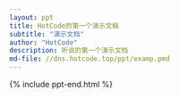 ```yaml
---
layout: ppt
title: HotCode的第一个演示文稿
subtitle: "演示文档"
author: "HotCode"
description: 听说的第一个演示文档
md-file: //dns.hotcode.top/ppt/examp.pmd
---
```

<div class="slides">
<section data-markdown data-separator="^\n\n\n" data-separator-vertical="^\n\n">
<script type="text/template">
# 开启Reveal
<small>包子哥，我成功啦</small>



## External 1.1
<small>Content 1.1 [热码](http://www.hotcode.top)</small>
Note: This will [热码](http://www.hotcode.top) appear in the speaker notes window.


## External 1.2
*Content 1.2*



<!-- .slide: data-background="#000000" -->
## External 2

Content 2.1



Content 3.1  
```php
public function foo()
{
    $foo = array(
        'bar' => 'bar'
    )
}
```


## External 3.2

Content 3.2


## Element 3.3
- Item 1 <!-- .element: class="fragment" data-fragment-index="2" -->
- Item 2 <!-- .element: class="fragment" data-fragment-index="1" -->
- 123 Item 2 <!-- .element: class="fragment" data-fragment-index="3" -->


<!-- .slide: data-background-video="https://s3.amazonaws.com/static.slid.es/site/homepage/v1/homepage-video-editor.mp4,https://s3.amazonaws.com/static.slid.es/site/homepage/v1/homepage-video-editor.webm" data-background-color="#000000" -->
<br>



## Demo 1  
Slide 1


## Demo 1  
Slide 2  


## Demo 1  
Slide 3



硬盘 I/O | | 网速 I/O |
-----|------- | ------|-------  
HDD: | *100 MB/s*  | ADSL: | *4 Mb/s*
SSD: | *600 MB/s*  | 4G: | *100 Mb/s*
SATA-III:| *6000 Mb/s*  | Fiber: | *100 Mb/s*



<p class="fragment grow">grow</p>
<p class="fragment shrink">shrink</p>
<p class="fragment fade-out">fade-out</p>
<p class="fragment fade-up">fade-up (also down, left and right!)</p>
<p class="fragment current-visible">current-visible</p>
<p>Highlight <span class="fragment highlight-red">red</span> <span class="fragment highlight-blue">blue</span> <span class="fragment highlight-green">green</span></p>
</script>
</section>

{% include ppt-end.html %}

</div>
